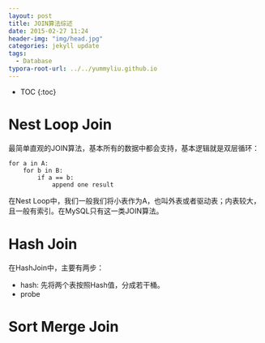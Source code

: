 ```yaml
---
layout: post
title: JOIN算法综述
date: 2015-02-27 11:24
header-img: "img/head.jpg"
categories: jekyll update
tags:
  - Database
typora-root-url: ../../yummyliu.github.io
---
```

* TOC
{:toc}
# Nest Loop Join
最简单直观的JOIN算法，基本所有的数据中都会支持，基本逻辑就是双层循环：
```
for a in A:
	for b in B:
		if a == b:
			append one result
```
在Nest Loop中，我们一般我们将小表作为A，也叫外表或者驱动表；内表较大，且一般有索引。在MySQL只有这一类JOIN算法。

# Hash Join

在HashJoin中，主要有两步：
+ hash: 先将两个表按照Hash值，分成若干桶。
+ probe

# Sort Merge Join

